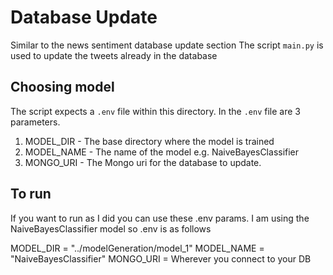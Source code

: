 # Database Update

Similar to the news sentiment database update section
The script `main.py` is used to update the tweets already in the database

## Choosing model

The script expects a `.env` file within this directory.
In the `.env` file are 3 parameters.

1. MODEL_DIR - The base directory where the model is trained
2. MODEL_NAME - The name of the model e.g. NaiveBayesClassifier
3. MONGO_URI - The Mongo uri for the database to update.

## To run

If you want to run as I did you can use these .env params. I am using the NaiveBayesClassifier model so .env is as follows

MODEL_DIR = "../modelGeneration/model_1"
MODEL_NAME = "NaiveBayesClassifier"
MONGO_URI = Wherever you connect to your DB